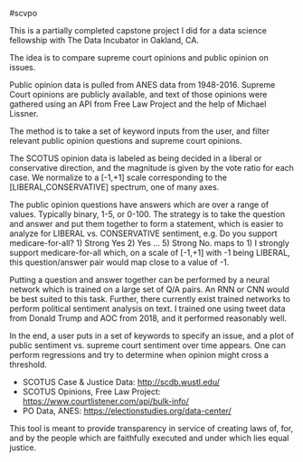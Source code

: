 #scvpo

This is a partially completed capstone project I did for a data science fellowship
with The Data Incubator in Oakland, CA.

The idea is to compare supreme court opinions and public opinion on issues.

Public opinion data is pulled from ANES data from 1948-2016. Supreme Court opinions
are publicly available, and text of those opinions were gathered using an API from
Free Law Project and the help of Michael Lissner.

The method is to take a set of keyword inputs from the user, and filter relevant
public opinion questions and supreme court opinions.

The SCOTUS opinion data is labeled as being decided in a liberal or conservative direction,
and the magnitude is given by the vote ratio for each case. We normalize to a [-1,+1]
scale corresponding to the [LIBERAL,CONSERVATIVE] spectrum, one of many axes.

The public opinion questions have answers which are over a range of values. Typically
binary, 1-5, or 0-100. The strategy is to take the question and answer and put them
together to form a statement, which is easier to analyze for LIBERAL vs. CONSERVATIVE
sentiment, e.g. Do you support medicare-for-all? 1) Strong Yes 2) Yes ... 5) Strong No.
maps to 1) I strongly support medicare-for-all which, on a scale of [-1,+1] with -1 being
LIBERAL, this question/answer pair would map close to a value of -1.

Putting a question and answer together can be performed by a neural network which is trained
on a large set of Q/A pairs. An RNN or CNN would be best suited to this task. Further, there
currently exist trained networks to perform political sentiment analysis on text. I trained
one using tweet data from Donald Trump and AOC from 2018, and it performed reasonably well.

In the end, a user puts in a set of keywords to specify an issue, and a plot of public sentiment
vs. supreme court sentiment over time appears. One can perform regressions and try to determine when
opinion might cross a threshold.

- SCOTUS Case & Justice Data: http://scdb.wustl.edu/
- SCOTUS Opinions, Free Law Project: https://www.courtlistener.com/api/bulk-info/
- PO Data, ANES: https://electionstudies.org/data-center/

This tool is meant to provide transparency in service of creating laws of, for, and by the people which are faithfully executed and under which lies equal justice.

